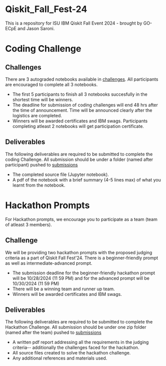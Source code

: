 # Qiskit_Fall_Fest-24
This is a repository for ISU IBM Qiskit Fall Event 2024 - brought by GO-ECpE and Jason Saroni.

# Coding Challenge
## Challenges
There are 3 autograded notebooks available in [challenges](Coding-challenge/challenges/). All participants are encouraged to complete all 3 notebooks.
* The first 5 participants to finish all 3 notebooks succesfully in the shortest time will be winners.
* The deadline for submission of coding challenges will end 48 hrs after the time of announcement. Time will be announced clearly after the logistics are completed.
* Winners will be awarded certificates and IBM swags. Participants completing atleast 2 notebooks will get participation certificate.

## Deliverables
The following deliverables are required to be submitted to complete the coding Challenge. All submission should be under a folder (named after participant) pushed to [submissions](Coding-challenge/submissions/) 
* The completed source file (Jupyter notebook).
* A pdf of the notebook with a brief summary (4-5 lines max) of what you learnt from the notebook.


# Hackathon Prompts
For Hackathon prompts, we encourage you to participate as a team (team of atleast 3 members).
## Challenge
We will be providing two hackathon prompts with the proposed judging criteria as a part of Qiskit Fall Fest'24. There is a beginner-friendly prompt as well as intermediate-advanced prompt.
* The submission deadline for the beginner-friendly hackathon prompt will be 10/28/2024 (11 59 PM) and for the advanced prompt will be 10/30/2024 (11 59 PM)
* There will be a winning team and runner up team. 
* Winners will be awarded certificates and IBM swags.
## Deliverables
The following deliverables are required to be submitted to complete the Hackathon Challenge. All submission should be under one zip folder (named after the team) pushed to [submissions](Hackathon-challenge/submissions/)
* A written pdf report addressing all the requirements in the judging criteria-- additionally the challenges faced for the hackathon.
* All source files created to solve the hackathon challenge.
* Any additional references and materials used.
